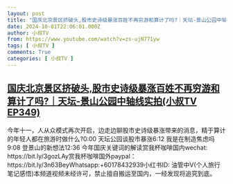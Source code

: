```yaml
---
layout: post
title: "国庆北京景区挤破头,股市史诗级暴涨百姓不再穷游和算计了吗?｜天坛-景山公园中轴线实拍(小叔TV EP349)"
date: 2024-10-01T22:06:01.000Z
author: 小叔TV
from: https://www.youtube.com/watch?v=zs-ujN771yw
tags: [ 小叔TV ]
comments: True
categories: [ 小叔TV ]
---
```

<!--1727820361000-->
[国庆北京景区挤破头,股市史诗级暴涨百姓不再穷游和算计了吗?｜天坛-景山公园中轴线实拍(小叔TV EP349)](https://www.youtube.com/watch?v=zs-ujN771yw)
------

<div>
今年十一，人从众模式再次开启，边走边聊股市史诗级暴涨带来的消息，精于算计的年轻人都在旅游时做什么?0:00 天坛公园谈股市暴涨6:12 我是在制造焦虑吗9:08 登景山的新想法12:36 今年国庆关键词的解读赏我杯咖啡国内wechat: https://bit.ly/3gozLAy赏我杯咖啡国外paypal：https://bit.ly/3n63BeyWhatsapp:+60178432939小红书ID: 油管中V(个人旅行笔记感悟)本频道视频未经许可，禁止擅自搬运至国内，一经发现将追究到底。
</div>
